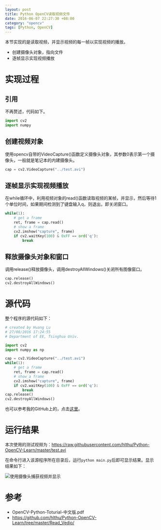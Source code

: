 ```yaml
---
layout: post
title: Python OpenCV读取视频文件
date: 2016-06-07 22:27:30 +08:00
category: "opencv" 
tags: [Python, OpenCV]
---
```


本节实现的是读取视频，并显示视频的每一帧以实现视频的播放。

- 创建摄像头对象，指向文件
- 逐帧显示实现视频播放



# 实现过程

## 引用
不再赘述，代码如下。

``` python
import cv2  
import numpy
```

## 创建视频对象
使用opencv自带的VideoCapture()函数定义摄像头对象，其参数0表示第一个摄像头，一般就是笔记本的内建摄像头。

``` python
cap = cv2.VideoCapture("../test.avi")
```


## 逐帧显示实现视频播放
在while循环中，利用视频对象的read()函数读取视频的某帧，并显示，然后等待1个单位时间，如果期间检测到了键盘输入q，则退出，即关闭窗口。

``` python
while(1):
	# get a frame
	ret, frame = cap.read()
	# show a frame
	cv2.imshow("capture", frame)
	if cv2.waitKey(100) & 0xFF == ord('q'):
		break
```

## 释放摄像头对象和窗口
调用release()释放摄像头，调用destroyAllWindows()关闭所有图像窗口。

``` python
cap.release()
cv2.destroyAllWindows() 
```

# 源代码
整个程序的源代码如下：

``` python
# created by Huang Lu
# 27/08/2016 17:24:55
# Department of EE, Tsinghua Univ.

import cv2
import numpy as np

cap = cv2.VideoCapture("../test.avi")
while(1):
	# get a frame
	ret, frame = cap.read()
	# show a frame
	cv2.imshow("capture", frame)
	if cv2.waitKey(100) & 0xFF == ord('q'):
		break
cap.release()
cv2.destroyAllWindows() 
```
也可以参考我的GitHub上的，点击[这里](https://github.com/hlthu/Python-OpenCV-Learn/tree/master/Read_Vedio/)。

# 运行结果
本次使用的测试视频为：https://raw.githubusercontent.com/hlthu/Python-OpenCV-Learn/master/test.avi


在命令行进入该源程序所在目录后，运行`python main.py`后即可显示结果。显示结果如下：

![使用摄像头捕获视频并显示](https://raw.githubusercontent.com/hlthu/Python-OpenCV-Learn/master/Read_Vedio/Screenshot.png)


# 参考
- OpenCV-Python-Toturial-中文版.pdf
- https://github.com/hlthu/Python-OpenCV-Learn/tree/master/Read_Vedio/